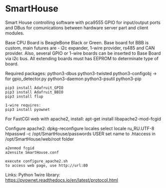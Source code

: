 # SmartHouse
Smart House controlling software with pca9555 GPIO for input/output ports and DBus for comunications between hardware server part and client modules.

Base CPU Board is BeagleBone Black or Green.
Base board fot BBB is custom, main futures are - i2c expander, 1-wire provider, rs485 and CAN provider.
Also, several GPIO or 1-wire boards can be inserted to Base Board via i2c bus. All extending boards must has EEPROM to determinate type of board.

Required packages:
    python3-dbus
    python3-twisted
    python3-configobj   -> for gpio_detector.py
    python3-daemon
    python3-psutil
    python3-pip

    pip3 install Adafruit_GPIO
    pip3 install Adafruit_BBIO
	pip3 install flup

	1-wire requires:
	pip3 install pyownet


For FastCGI web with apache2, install:
	apt-get install libapache2-mod-fcgid

Configure apache2:
	dpkg-reconfigure locales
	select locale ru_RU.UTF-8
	htpasswd -c /opt/SmartHouse/passwords USER
	set name to .htaccess in /opt/SmartHouse/web/root folder

	a2enmod fcgid
	a2ensite SmartHouse.conf

	execute configure_apache2.sh
	to access web page, use http://url:80



Links:
	Python 1wire library: https://pyownet.readthedocs.io/en/latest/protocol.html
